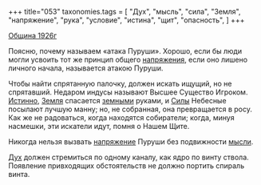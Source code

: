 +++
title="053"
taxonomies.tags = [
 "Дух",
 "мысль",
 "сила",
 "Земля",
 "напряжение",
 "рука",
 "условие",
 "истина",
 "щит",
 "опасность",
]
+++

[Община 1926г](/agni/1926)

Поясню, почему называем «атака Пуруши». Хорошо, если бы люди могли усвоить тот же принцип общего [напряжения](/tags/напряжение), если оно лишено личного начала, называется атакою Пуруши.   

Чтобы найти спрятанную палочку, должен искать ищущий, но не спрятавший. Недаром индусы называют Высшее Существо Игроком. [Истинно](/tags/истина), [Земля](/tags/Земля) спасается [земными](/tags/Земля) руками, и [Силы](/tags/сила) Небесные посылают лучшую манну; но, не собранная, она превращается в росу. Как же не радоваться, когда находятся собиратели; когда, минуя насмешки, эти искатели идут, помня о Нашем Щите.   

Никогда нельзя вызвать [напряжение](/tags/напряжение) Пуруши без подвижности [мысли](/tags/мысль).   

[Дух](/tags/Дух) должен стремиться по одному каналу, как ядро по винту ствола. Появление привходящих обстоятельств не должно портить спираль винта.   

